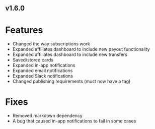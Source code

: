 v1.6.0
---

# Features

- Changed the way subscriptions work
- Expanded affiliates dashboard to include new payout functionality
- Expanded affiliates dashboard to include new transfers
- Saved/stored cards
- Expanded in-app notifications
- Expanded email notifications
- Expanded Slack notifications
- Changed publishing requirements (must now have a tag)

# Fixes

- Removed markdown dependency
- A bug that caused in-app notifications to fail in some cases
